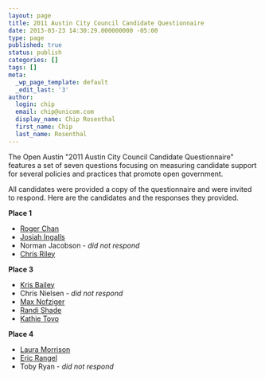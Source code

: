 ```yaml
---
layout: page
title: 2011 Austin City Council Candidate Questionnaire
date: 2013-03-23 14:30:29.000000000 -05:00
type: page
published: true
status: publish
categories: []
tags: []
meta:
  _wp_page_template: default
  _edit_last: '3'
author:
  login: chip
  email: chip@unicom.com
  display_name: Chip Rosenthal
  first_name: Chip
  last_name: Rosenthal
---
```

The Open Austin "2011 Austin City Council Candidate Questionnaire" features a set of seven questions focusing on measuring candidate support for several policies and practices that promote open government.

All candidates were provided a copy of the questionnaire and were invited to respond. Here are the candidates and the responses they provided.

**Place 1**

*   [Roger Chan](2011-roger-chan.html "Place 1, Roger Chan")
*   [Josiah Ingalls](2011-josiah-ingalls.html "Place 1, Josiah Ingalls")
*   Norman Jacobson - _did not respond_
*   [Chris Riley](2011-chris-riley.html "Place 1, Chris Riley")

**Place 3**

*   [Kris Bailey](2011-kris-bailey.html "Place 3, Kris Bailey")
*   Chris Nielsen - _did not respond_
*   [Max Nofziger](2011-max-nofziger.html "Place 3, Max Nofziger")
*   [Randi Shade](2011-randi-shade.html "Place 3, Randi Shade")
*   [Kathie Tovo](2011-kathie-tovo.html "Place 3, Kathie Tovo")

**Place 4**

*   [Laura Morrison](2011-laura-morrison.html "Place 4, Laura Morrison")
*   [Eric Rangel](2011-eric-rangel.html "Place 4, Eric Rangel")
*   Toby Ryan - _did not respond_
